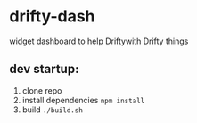 # drifty-dash
widget dashboard to help Driftywith Drifty things

## dev startup:
1. clone repo
2. install dependencies `npm install`
3. build `./build.sh`